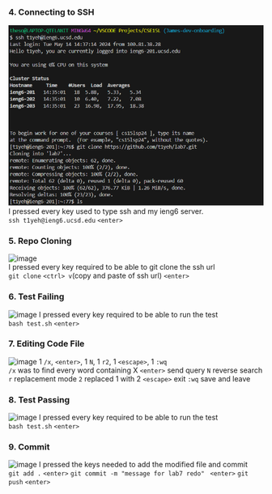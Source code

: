 ### 4. Connecting to SSH ###
![image](Screenshot%202024-05-15%20054905.png) <br>
I pressed every key used to type ssh and my ieng6 server. <br>
```ssh t1yeh@ieng6.ucsd.edu``` ```<enter>```<br>

### 5. Repo Cloning ###
![image](image_2024-05-22_090854168.png) <br>
I pressed every key required to be able to git clone the ssh url <br>
```git clone``` ```<ctrl> v```(copy and paste of ssh url) ```<enter>``` <br>

### 6. Test Failing ###
![image](Screenshot%202024-06-05%20152418.png)
I pressed every key required to be able to run the test <br>
```bash test.sh``` ```<enter>``` <br>

### 7. Editing Code File ###
![image](Screenshot%202024-05-15%20055037.png)
1 ```/x```, ```<enter>```, 1 ```N```, 1 ```r2```, 1 ```<escape>```, 1 ```:wq``` <br>
```/x``` was to find every word containing X
```<enter>``` send query
```N``` reverse search
```r``` replacement mode
```2``` replaced 1 with 2
```<escape>``` exit
```:wq``` save and leave

### 8. Test Passing ###
![image](Screenshot%202024-05-15%20054756.png)
I pressed every key required to be able to run the test <br>
```bash test.sh``` ```<enter>```  <br>

### 9. Commit ###
![image](Screenshot%202024-06-05%20153340.png)
I pressed the keys needed to add the modified file and commit <br>
```git add .``` ```<enter>```
```git commit -m "message for lab7 redo" ``` ```<enter>```
```git push``` ```<enter>```
